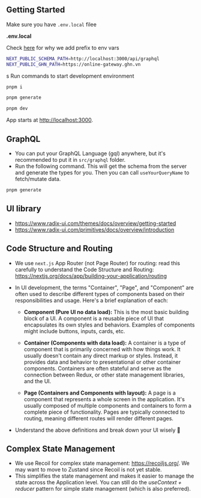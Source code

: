 ## Getting Started

Make sure you have `.env.local` filee

**.env.local**

Check [here](https://nextjs.org/docs/pages/building-your-application/configuring/environment-variables#exposing-environment-variables-to-the-browser) for why we add prefix to env vars

```bash
NEXT_PUBLIC_SCHEMA_PATH=http://localhost:3000/api/graphql
NEXT_PUBLIC_GHN_PATH=https://online-gateway.ghn.vn
```
s
Run commands to start development environment

```bash
pnpm i
```

```bash
pnpm generate
```

```bash
pnpm dev
```

App starts at [http://localhost:3000](http://localhost:3000).

## GraphQL

- You can put your GraphQL Language (gql) anywhere, but it's recommended to put it in `src/graphql` folder. 
- Run the following command. This will get the schema from the server and generate the types for you. Then you can call `useYourQueryName` to fetch/mutate data.

```bash
pnpm generate
```

## UI library

- https://www.radix-ui.com/themes/docs/overview/getting-started
- https://www.radix-ui.com/primitives/docs/overview/introduction


## Code Structure and Routing
- We use `next.js` App Router (not Page Router) for routing: read this carefully to understand the Code Structure and Routing: https://nextjs.org/docs/app/building-your-application/routing

- In UI development, the terms "Container", "Page", and "Component" are often used to describe different types of components based on their responsibilities and usage. Here's a brief explanation of each:

  - **Component (Pure UI no data load):** This is the most basic building block of a UI. A component is a reusable piece of UI that encapsulates its own styles and behaviors. Examples of components might include buttons, inputs, cards, etc.

  - **Container (Components with data load):** A container is a type of component that is primarily concerned with how things work. It usually doesn't contain any direct markup or styles. Instead, it provides data and behavior to presentational or other container components. Containers are often stateful and serve as the connection between Redux, or other state management libraries, and the UI.

  - **Page (Containers and Components with layout):** A page is a component that represents a whole screen in the application. It's usually composed of multiple components and containers to form a complete piece of functionality. Pages are typically connected to routing, meaning different routes will render different pages.

- Understand the above definitions and break down your UI wisely 🙏

## Complex State Management
- We use Recoil for complex state management: https://recoiljs.org/. We may want to move to Zustand since Recoil is not yet stable.
- This simplifies the state management and makes it easier to manage the state across the Application level. You can still do the *useContext + reducer* pattern for simple state management (which is also preferred).